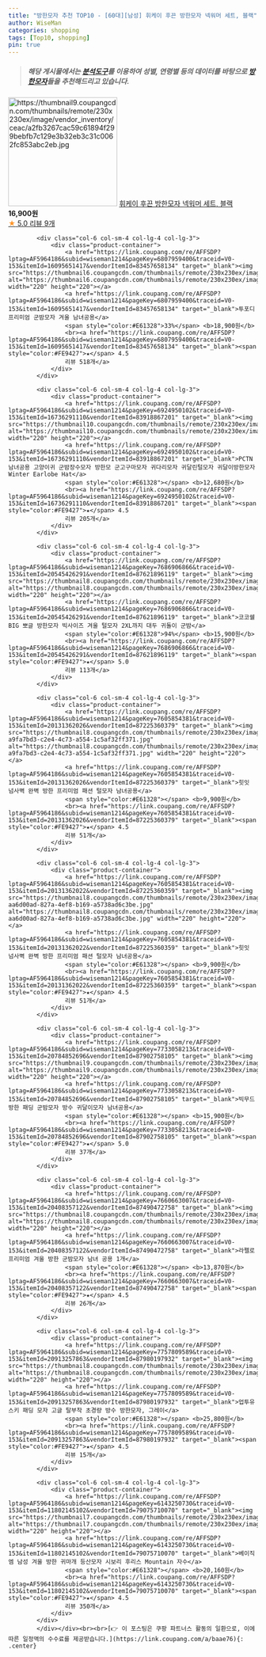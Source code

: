 ```yaml
---
title: "방한모자 추천 TOP10 - [60대][남성] 휘케이 후끈 방한모자 넥워머 세트, 블랙"
author: WiseMan
categories: shopping
tags: [Top10, shopping]
pin: true
---
```


> ##### 해당 게시물에서는 [**분석도구**](https://itemscout.io/)를 이용하여 **성별**, **연령별** 등의 데이터를 바탕으로 [**방한모자**](https://link.coupang.com/a/baae76)들을 추천해드리고 있습니다.
<div class="container"><div class="row">
            <div class="col-6 col-sm-4 col-lg-4 col-lg-3">
                <div class="product-container">
                    <a href="https://link.coupang.com/re/AFFSDP?lptag=AF5964186&subid=wiseman1214&pageKey=7699123593&traceid=V0-153&itemId=20608753459&vendorItemId=87683295791" target="_blank"><img src="https://thumbnail9.coupangcdn.com/thumbnails/remote/230x230ex/image/vendor_inventory/ceac/a2fb3267cac59c61894f299bebfb7c129e3b32eb3c31c0062fc853abc2eb.jpg" alt="https://thumbnail9.coupangcdn.com/thumbnails/remote/230x230ex/image/vendor_inventory/ceac/a2fb3267cac59c61894f299bebfb7c129e3b32eb3c31c0062fc853abc2eb.jpg" width="220" height="220"></a>
                    <a href="https://link.coupang.com/re/AFFSDP?lptag=AF5964186&subid=wiseman1214&pageKey=7699123593&traceid=V0-153&itemId=20608753459&vendorItemId=87683295791" target="_blank">휘케이 후끈 방한모자 넥워머 세트, 블랙</a>
                    <span style="color:#E61328"></span> <b>16,900원</b>
                    <br><a href="https://link.coupang.com/re/AFFSDP?lptag=AF5964186&subid=wiseman1214&pageKey=7699123593&traceid=V0-153&itemId=20608753459&vendorItemId=87683295791" target="_blank"><span style="color:#FE9427">★</span> 5.0
                    리뷰 9개</a>
                </div>
            </div>
            
            <div class="col-6 col-sm-4 col-lg-4 col-lg-3">
                <div class="product-container">
                    <a href="https://link.coupang.com/re/AFFSDP?lptag=AF5964186&subid=wiseman1214&pageKey=6807959400&traceid=V0-153&itemId=16095651417&vendorItemId=83457658134" target="_blank"><img src="https://thumbnail6.coupangcdn.com/thumbnails/remote/230x230ex/image/vendor_inventory/6da1/897b8c045b03974a93ab64510315b9af51e5169e462c7b699c761a75c91b.jpg" alt="https://thumbnail6.coupangcdn.com/thumbnails/remote/230x230ex/image/vendor_inventory/6da1/897b8c045b03974a93ab64510315b9af51e5169e462c7b699c761a75c91b.jpg" width="220" height="220"></a>
                    <a href="https://link.coupang.com/re/AFFSDP?lptag=AF5964186&subid=wiseman1214&pageKey=6807959400&traceid=V0-153&itemId=16095651417&vendorItemId=83457658134" target="_blank">투포디 프리미엄 군밤모자 겨울 남녀공용</a>
                    <span style="color:#E61328">33%</span> <b>18,900원</b>
                    <br><a href="https://link.coupang.com/re/AFFSDP?lptag=AF5964186&subid=wiseman1214&pageKey=6807959400&traceid=V0-153&itemId=16095651417&vendorItemId=83457658134" target="_blank"><span style="color:#FE9427">★</span> 4.5
                    리뷰 518개</a>
                </div>
            </div>
            
            <div class="col-6 col-sm-4 col-lg-4 col-lg-3">
                <div class="product-container">
                    <a href="https://link.coupang.com/re/AFFSDP?lptag=AF5964186&subid=wiseman1214&pageKey=6924950102&traceid=V0-153&itemId=16736291110&vendorItemId=83918867201" target="_blank"><img src="https://thumbnail10.coupangcdn.com/thumbnails/remote/230x230ex/image/vendor_inventory/a5b1/92819f8cc18012794d3f3b9d49e3d48b432c546a0079677bba1ecfa591c4.png" alt="https://thumbnail10.coupangcdn.com/thumbnails/remote/230x230ex/image/vendor_inventory/a5b1/92819f8cc18012794d3f3b9d49e3d48b432c546a0079677bba1ecfa591c4.png" width="220" height="220"></a>
                    <a href="https://link.coupang.com/re/AFFSDP?lptag=AF5964186&subid=wiseman1214&pageKey=6924950102&traceid=V0-153&itemId=16736291110&vendorItemId=83918867201" target="_blank">PCTN 남녀공용 고양이귀 군밤장수모자 방한모 군고구마모자 귀다리모자 귀달린털모자 귀달이방한모자 Winter Earlobe Hat</a>
                    <span style="color:#E61328"></span> <b>12,680원</b>
                    <br><a href="https://link.coupang.com/re/AFFSDP?lptag=AF5964186&subid=wiseman1214&pageKey=6924950102&traceid=V0-153&itemId=16736291110&vendorItemId=83918867201" target="_blank"><span style="color:#FE9427">★</span> 4.5
                    리뷰 205개</a>
                </div>
            </div>
            
            <div class="col-6 col-sm-4 col-lg-4 col-lg-3">
                <div class="product-container">
                    <a href="https://link.coupang.com/re/AFFSDP?lptag=AF5964186&subid=wiseman1214&pageKey=7686906866&traceid=V0-153&itemId=20545426291&vendorItemId=87621896119" target="_blank"><img src="https://thumbnail8.coupangcdn.com/thumbnails/remote/230x230ex/image/vendor_inventory/bb6d/fe8b101fbeec3cb3a2c5869f7972c1b1511ac763ae6585775b2d39677c82.jpg" alt="https://thumbnail8.coupangcdn.com/thumbnails/remote/230x230ex/image/vendor_inventory/bb6d/fe8b101fbeec3cb3a2c5869f7972c1b1511ac763ae6585775b2d39677c82.jpg" width="220" height="220"></a>
                    <a href="https://link.coupang.com/re/AFFSDP?lptag=AF5964186&subid=wiseman1214&pageKey=7686906866&traceid=V0-153&itemId=20545426291&vendorItemId=87621896119" target="_blank">코코쉘 BIG 뽀글 방한모자 빅사이즈 겨울 털모자 2XL까지 대두 귀돌이 군밤</a>
                    <span style="color:#E61328">94%</span> <b>15,900원</b>
                    <br><a href="https://link.coupang.com/re/AFFSDP?lptag=AF5964186&subid=wiseman1214&pageKey=7686906866&traceid=V0-153&itemId=20545426291&vendorItemId=87621896119" target="_blank"><span style="color:#FE9427">★</span> 5.0
                    리뷰 113개</a>
                </div>
            </div>
            
            <div class="col-6 col-sm-4 col-lg-4 col-lg-3">
                <div class="product-container">
                    <a href="https://link.coupang.com/re/AFFSDP?lptag=AF5964186&subid=wiseman1214&pageKey=7605854381&traceid=V0-153&itemId=20131362026&vendorItemId=87225360379" target="_blank"><img src="https://thumbnail8.coupangcdn.com/thumbnails/remote/230x230ex/image/retail/images/2690036096687704-a9fa7bd3-c2e4-4c73-a554-1c5af32ff371.jpg" alt="https://thumbnail8.coupangcdn.com/thumbnails/remote/230x230ex/image/retail/images/2690036096687704-a9fa7bd3-c2e4-4c73-a554-1c5af32ff371.jpg" width="220" height="220"></a>
                    <a href="https://link.coupang.com/re/AFFSDP?lptag=AF5964186&subid=wiseman1214&pageKey=7605854381&traceid=V0-153&itemId=20131362026&vendorItemId=87225360379" target="_blank">힛잇 넘사벽 완벽 방한 프리미엄 패션 털모자 남녀공용</a>
                    <span style="color:#E61328"></span> <b>9,900원</b>
                    <br><a href="https://link.coupang.com/re/AFFSDP?lptag=AF5964186&subid=wiseman1214&pageKey=7605854381&traceid=V0-153&itemId=20131362026&vendorItemId=87225360379" target="_blank"><span style="color:#FE9427">★</span> 4.5
                    리뷰 51개</a>
                </div>
            </div>
            
            <div class="col-6 col-sm-4 col-lg-4 col-lg-3">
                <div class="product-container">
                    <a href="https://link.coupang.com/re/AFFSDP?lptag=AF5964186&subid=wiseman1214&pageKey=7605854381&traceid=V0-153&itemId=20131362022&vendorItemId=87225360359" target="_blank"><img src="https://thumbnail8.coupangcdn.com/thumbnails/remote/230x230ex/image/retail/images/2711788899480029-aa6d00ad-827a-4ef8-b169-a5738ad6c3be.jpg" alt="https://thumbnail8.coupangcdn.com/thumbnails/remote/230x230ex/image/retail/images/2711788899480029-aa6d00ad-827a-4ef8-b169-a5738ad6c3be.jpg" width="220" height="220"></a>
                    <a href="https://link.coupang.com/re/AFFSDP?lptag=AF5964186&subid=wiseman1214&pageKey=7605854381&traceid=V0-153&itemId=20131362022&vendorItemId=87225360359" target="_blank">힛잇 넘사벽 완벽 방한 프리미엄 패션 털모자 남녀공용</a>
                    <span style="color:#E61328"></span> <b>9,900원</b>
                    <br><a href="https://link.coupang.com/re/AFFSDP?lptag=AF5964186&subid=wiseman1214&pageKey=7605854381&traceid=V0-153&itemId=20131362022&vendorItemId=87225360359" target="_blank"><span style="color:#FE9427">★</span> 4.5
                    리뷰 51개</a>
                </div>
            </div>
            
            <div class="col-6 col-sm-4 col-lg-4 col-lg-3">
                <div class="product-container">
                    <a href="https://link.coupang.com/re/AFFSDP?lptag=AF5964186&subid=wiseman1214&pageKey=7733058213&traceid=V0-153&itemId=20784852696&vendorItemId=87902758105" target="_blank"><img src="https://thumbnail9.coupangcdn.com/thumbnails/remote/230x230ex/image/vendor_inventory/62f5/218c2352d65d681d96a01e6b29d7da3c291a8bda2491073ddbdd0f6e14c4.png" alt="https://thumbnail9.coupangcdn.com/thumbnails/remote/230x230ex/image/vendor_inventory/62f5/218c2352d65d681d96a01e6b29d7da3c291a8bda2491073ddbdd0f6e14c4.png" width="220" height="220"></a>
                    <a href="https://link.coupang.com/re/AFFSDP?lptag=AF5964186&subid=wiseman1214&pageKey=7733058213&traceid=V0-153&itemId=20784852696&vendorItemId=87902758105" target="_blank">빅무드 방한 패딩 군밤모자 방수 귀달이모자 남녀공용</a>
                    <span style="color:#E61328"></span> <b>15,900원</b>
                    <br><a href="https://link.coupang.com/re/AFFSDP?lptag=AF5964186&subid=wiseman1214&pageKey=7733058213&traceid=V0-153&itemId=20784852696&vendorItemId=87902758105" target="_blank"><span style="color:#FE9427">★</span> 5.0
                    리뷰 37개</a>
                </div>
            </div>
            
            <div class="col-6 col-sm-4 col-lg-4 col-lg-3">
                <div class="product-container">
                    <a href="https://link.coupang.com/re/AFFSDP?lptag=AF5964186&subid=wiseman1214&pageKey=7660663007&traceid=V0-153&itemId=20408357122&vendorItemId=87490472758" target="_blank"><img src="https://thumbnail8.coupangcdn.com/thumbnails/remote/230x230ex/image/vendor_inventory/5563/3a2b4527db1975da3b350fb9f91eb598ea60732acdc89f0fd1b20b4c2618.jpg" alt="https://thumbnail8.coupangcdn.com/thumbnails/remote/230x230ex/image/vendor_inventory/5563/3a2b4527db1975da3b350fb9f91eb598ea60732acdc89f0fd1b20b4c2618.jpg" width="220" height="220"></a>
                    <a href="https://link.coupang.com/re/AFFSDP?lptag=AF5964186&subid=wiseman1214&pageKey=7660663007&traceid=V0-153&itemId=20408357122&vendorItemId=87490472758" target="_blank">라펠로 프리미엄 겨울 방한 군밤모자 남녀 공용 1개</a>
                    <span style="color:#E61328"></span> <b>13,870원</b>
                    <br><a href="https://link.coupang.com/re/AFFSDP?lptag=AF5964186&subid=wiseman1214&pageKey=7660663007&traceid=V0-153&itemId=20408357122&vendorItemId=87490472758" target="_blank"><span style="color:#FE9427">★</span> 4.5
                    리뷰 26개</a>
                </div>
            </div>
            
            <div class="col-6 col-sm-4 col-lg-4 col-lg-3">
                <div class="product-container">
                    <a href="https://link.coupang.com/re/AFFSDP?lptag=AF5964186&subid=wiseman1214&pageKey=7757809589&traceid=V0-153&itemId=20913257863&vendorItemId=87980197932" target="_blank"><img src="https://thumbnail8.coupangcdn.com/thumbnails/remote/230x230ex/image/vendor_inventory/5e66/b0da2700cc169c9130b1001e028a430523f6c890081a90780bf03e61cb0d.png" alt="https://thumbnail8.coupangcdn.com/thumbnails/remote/230x230ex/image/vendor_inventory/5e66/b0da2700cc169c9130b1001e028a430523f6c890081a90780bf03e61cb0d.png" width="220" height="220"></a>
                    <a href="https://link.coupang.com/re/AFFSDP?lptag=AF5964186&subid=wiseman1214&pageKey=7757809589&traceid=V0-153&itemId=20913257863&vendorItemId=87980197932" target="_blank">업투유 스키 패딩 모자 고글 탈부착 초경량 방수 방한모자, 그레이</a>
                    <span style="color:#E61328"></span> <b>25,800원</b>
                    <br><a href="https://link.coupang.com/re/AFFSDP?lptag=AF5964186&subid=wiseman1214&pageKey=7757809589&traceid=V0-153&itemId=20913257863&vendorItemId=87980197932" target="_blank"><span style="color:#FE9427">★</span> 4.5
                    리뷰 15개</a>
                </div>
            </div>
            
            <div class="col-6 col-sm-4 col-lg-4 col-lg-3">
                <div class="product-container">
                    <a href="https://link.coupang.com/re/AFFSDP?lptag=AF5964186&subid=wiseman1214&pageKey=6143250730&traceid=V0-153&itemId=11802145102&vendorItemId=79075710070" target="_blank"><img src="https://thumbnail7.coupangcdn.com/thumbnails/remote/230x230ex/image/vendor_inventory/b5b2/31b38fa91602a3b2b4481941c6354223e7f110f82ea38eb34cb0305edb74.jpg" alt="https://thumbnail7.coupangcdn.com/thumbnails/remote/230x230ex/image/vendor_inventory/b5b2/31b38fa91602a3b2b4481941c6354223e7f110f82ea38eb34cb0305edb74.jpg" width="220" height="220"></a>
                    <a href="https://link.coupang.com/re/AFFSDP?lptag=AF5964186&subid=wiseman1214&pageKey=6143250730&traceid=V0-153&itemId=11802145102&vendorItemId=79075710070" target="_blank">베이직엠 남성 겨울 방한 귀마개 등산모자 시보리 후리스 Mountain 자수</a>
                    <span style="color:#E61328"></span> <b>20,160원</b>
                    <br><a href="https://link.coupang.com/re/AFFSDP?lptag=AF5964186&subid=wiseman1214&pageKey=6143250730&traceid=V0-153&itemId=11802145102&vendorItemId=79075710070" target="_blank"><span style="color:#FE9427">★</span> 4.5
                    리뷰 350개</a>
                </div>
            </div>
            </div></div><br><br>[👉 이 포스팅은 쿠팡 파트너스 활동의 일환으로, 이에 따른 일정액의 수수료를 제공받습니다.](https://link.coupang.com/a/baae76){: .center}